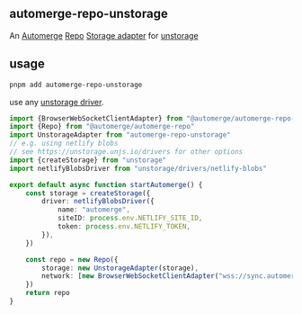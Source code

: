 ## automerge-repo-unstorage

An [Automerge](https://automerge.org/)
[Repo](https://automerge.org/docs/repositories) [Storage
adapter](https://automerge.org/docs/repositories/storage/) for
[unstorage](https://unstorage.unjs.io/)

## usage

```bash
pnpm add automerge-repo-unstorage
```

use any [unstorage driver](https://unstorage.unjs.io/drivers).

```ts
import {BrowserWebSocketClientAdapter} from "@automerge/automerge-repo-network-websocket"
import {Repo} from "@automerge/automerge-repo"
import UnstorageAdapter from "automerge-repo-unstorage"
// e.g. using netlify blobs
// see https://unstorage.unjs.io/drivers for other options
import {createStorage} from "unstorage"
import netlifyBlobsDriver from "unstorage/drivers/netlify-blobs"

export default async function startAutomerge() {
	const storage = createStorage({
		driver: netlifyBlobsDriver({
			name: "automerge",
			siteID: process.env.NETLIFY_SITE_ID,
			token: process.env.NETLIFY_TOKEN,
		}),
	})

	const repo = new Repo({
		storage: new UnstorageAdapter(storage),
		network: [new BrowserWebSocketClientAdapter("wss://sync.automerge.org")],
	})
	return repo
}
```
